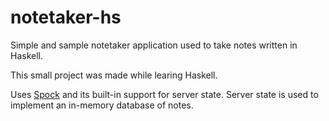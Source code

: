 # notetaker-hs

Simple and sample notetaker application used to take notes written in Haskell.

This small project was made while learing Haskell.

Uses [Spock](https://hackage.haskell.org/package/Spock) and its built-in support for server state. Server state is used to implement an in-memory database of notes.